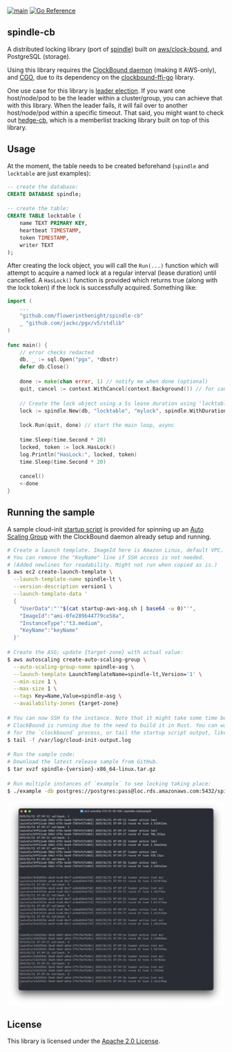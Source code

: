 [![main](https://github.com/flowerinthenight/spindle-cb/actions/workflows/main.yml/badge.svg)](https://github.com/flowerinthenight/spindle-cb/actions/workflows/main.yml)
[![Go Reference](https://pkg.go.dev/badge/github.com/flowerinthenight/spindle-cb.svg)](https://pkg.go.dev/github.com/flowerinthenight/spindle-cb)

## spindle-cb

A distributed locking library (port of [spindle](https://github.com/flowerinthenight/spindle)) built on [aws/clock-bound](https://github.com/aws/clock-bound), and PostgreSQL (storage).

Using this library requires the [ClockBound daemon](https://github.com/aws/clock-bound/tree/main/clock-bound-d) (making it AWS-only), and [CGO](https://pkg.go.dev/cmd/cgo), due to its dependency on the [clockbound-ffi-go](https://github.com/flowerinthenight/clockbound-ffi-go) library.

One use case for this library is [leader election](https://en.wikipedia.org/wiki/Leader_election). If you want one host/node/pod to be the leader within a cluster/group, you can achieve that with this library. When the leader fails, it will fail over to another host/node/pod within a specific timeout. That said, you might want to check out [hedge-cb](https://github.com/flowerinthenight/hedge-cb/), which is a memberlist tracking library built on top of this library.

## Usage

At the moment, the table needs to be created beforehand (`spindle` and `locktable` are just examples):

```sql
-- create the database:
CREATE DATABASE spindle;

-- create the table:
CREATE TABLE locktable (
    name TEXT PRIMARY KEY,
    heartbeat TIMESTAMP,
    token TIMESTAMP,
    writer TEXT
);
```

After creating the lock object, you will call the `Run(...)` function which will attempt to acquire a named lock at a regular interval (lease duration) until cancelled. A `HasLock()` function is provided which returns true (along with the lock token) if the lock is successfully acquired. Something like:

```go
import (
    ...
    "github.com/flowerinthenight/spindle-cb"
    _ "github.com/jackc/pgx/v5/stdlib"
)

func main() {
    // error checks redacted
    db, _ := sql.Open("pgx", *dbstr)
    defer db.Close()

    done := make(chan error, 1) // notify me when done (optional)
    quit, cancel := context.WithCancel(context.Background()) // for cancel

    // Create the lock object using a 5s lease duration using 'locktable' above.
    lock := spindle.New(db, "locktable", "mylock", spindle.WithDuration(5000))

    lock.Run(quit, done) // start the main loop, async

    time.Sleep(time.Second * 20)
    locked, token := lock.HasLock()
    log.Println("HasLock:", locked, token)
    time.Sleep(time.Second * 20)

    cancel()
    <-done
}
```

## Running the sample

A sample cloud-init [startup script](./startup-aws-asg.sh) is provided for spinning up an [Auto Scaling Group](https://docs.aws.amazon.com/autoscaling/ec2/userguide/auto-scaling-groups.html) with the ClockBound daemon already setup and running.

```sh
# Create a launch template. ImageId here is Amazon Linux, default VPC.
# You can remove the "KeyName" line if SSH access is not needed.
# (Added newlines for readability. Might not run when copied as is.)
$ aws ec2 create-launch-template \
  --launch-template-name spindle-lt \
  --version-description version1 \
  --launch-template-data '
  {
    "UserData":"'"$(cat startup-aws-asg.sh | base64 -w 0)"'",
    "ImageId":"ami-0fe289b44779ce58a",
    "InstanceType":"t3.medium",
    "KeyName":"keyName"
  }'

# Create the ASG; update {target-zone} with actual value:
$ aws autoscaling create-auto-scaling-group \
  --auto-scaling-group-name spindle-asg \
  --launch-template LaunchTemplateName=spindle-lt,Version='1' \
  --min-size 1 \
  --max-size 1 \
  --tags Key=Name,Value=spindle-asg \
  --availability-zones {target-zone}

# You can now SSH to the instance. Note that it might take some time before
# ClockBound is running due to the need to build it in Rust. You can wait
# for the `clockbound` process, or tail the startup script output, like so:
$ tail -f /var/log/cloud-init-output.log

# Run the sample code:
# Download the latest release sample from GitHub.
$ tar xvzf spindle-{version}-x86_64-linux.tar.gz

# Run multiple instances of `example` to see locking taking place:
$ ./example -db postgres://postgres:pass@loc.rds.amazonaws.com:5432/spindle
```

<p align="left">
  <img src="./assets/spindle-cb.png" title="spindle">
</p>

## License

This library is licensed under the [Apache 2.0 License](./LICENSE).
